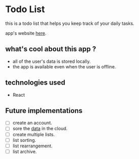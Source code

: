 # Todo List

this is a todo list that helps you keep track of your daily tasks.

app's website [here](https://todo-list-r.herokuapp.com "todo list app").

## what's cool about this app ?
* all of the user's data is stored locally.
* the app is available even when the user is offline.

## technologies used

* React

## Future implementations

* [ ] create an account.
* [ ] sore the [data](# "only with user's permission") in the cloud.
* [ ] create multiple lists.
* [ ] list sorting.
* [ ] list rearrangement.
* [ ] list archive.